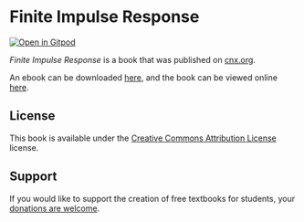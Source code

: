 # Finite Impulse Response

[![Open in Gitpod](https://gitpod.io/button/open-in-gitpod.svg)](https://gitpod.io/from-referrer/)

_Finite Impulse Response_ is a book that was published on [cnx.org](https://cnx.org/).

An ebook can be downloaded [here](https://github.com/cnx-user-books/cnxbook-finite-impulse-response/releases/latest), and the book can be viewed online [here](https://github.com/cnx-user-books/cnxbook-finite-impulse-response/releases/latest).

## License
This book is available under the [Creative Commons Attribution License](./LICENSE) license.

## Support
If you would like to support the creation of free textbooks for students, your [donations are welcome](https://riceconnect.rice.edu/donation/support-openstax-banner).
